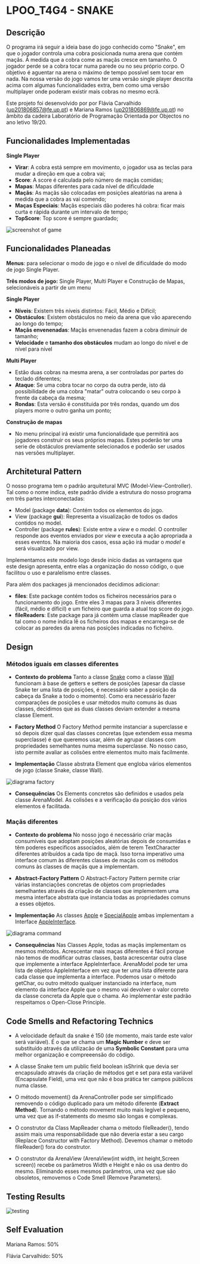 # LPOO_T4G4 - SNAKE #

## Descrição ##
O programa irá seguir a ideia base do jogo conhecido como "Snake", em que o jogador controla uma cobra posicionada numa arena que contém maçãs. Á medida que a cobra come as maçãs cresce em tamanho. O jogador perde se a cobra tocar numa parede ou no seu próprio corpo. O objetivo é aguentar na arena o máximo de tempo possível sem tocar em nada.
Na nossa versão do jogo vamos ter uma versão single player descrita acima com algumas funcionalidades extra, bem como uma versão multiplayer onde poderam existir mais cobras no mesmo ecrã.

Este projeto foi desenvolvido por por Flávia Carvalhido (up201806857@fe.up.pt) e Mariana Ramos (up201806869@fe.up.pt) no âmbito da cadeira Laboratório de Programação Orientada por Objectos no ano letivo 19/20.

## Funcionalidades Implementadas ##
**Single Player**
- **Virar**: A cobra está sempre em movimento, o jogador usa as teclas para mudar a direção em que a cobra vai;
- **Score**: A score é calculada pelo número de maçãs comidas;
- **Mapas**: Mapas diferentes para cada nível de dificuldade
- **Maçãs**: As maçãs são colocadas em posições aleatórias na arena à medida que a cobra as vai comendo;
- **Maças Especiais**: Maçãs especiais dão poderes há cobra: ficar mais curta e rápida durante um intervalo de tempo;
- **TopScore**: Top score é sempre guardado;


![screenshot of game](/docs/images/screenshot.png)


## Funcionalidades Planeadas ##

**Menus**: para selecionar o modo de jogo e o nível de dificuldade do modo de jogo Single Player.

**Três modos de jogo:** Single Player, Multi Player e Construção de Mapas, selecionáveis a partir de um menu

**Single Player**
- **Níveis**: Existem três níveis distintos: Fácil, Médio e Difícil;
- **Obstáculos**: Existem obstáculos no meio da arena que vão aparecendo ao longo do tempo;
- **Maçãs envenenadas**: Maçãs envenenadas fazem a cobra diminuir de tamanho;
- **Velocidade** e **tamanho dos obstáculos** mudam ao longo do nível e de nível para nível

**Multi Player**
- Estão duas cobras na mesma arena, a ser controladas por partes do teclado diferentes;
- **Ataque**: Se uma cobra tocar no corpo da outra perde, isto dá possibilidade de uma cobra "matar" outra colocando o seu corpo à frente da cabeça da mesma;
- **Rondas**: Esta versão é constituida por três rondas, quando um dos players morre o outro ganha um ponto;

**Construção de mapas**
- No menu principal irá existir uma funcionalidade que permitirá aos jogadores construir os seus próprios mapas. Estes poderão ter uma serie de obstáculos previamente selecionados e poderão ser usados nas versões multiplayer.

## Architetural Pattern ##
O nosso programa tem o padrão arquitetural MVC (Model-View-Controller). 
Tal como o nome indica, este padrão divide a estrutura do nosso programa em três partes interconectadas:
- Model (package **data**): Contém todos os elementos do jogo.
- View (package **gui**): Representa a visualização de todos os dados contidos no model.
- Controller (package **rules**): Existe entre a *view* e o *model*. O controller responde aos eventos enviados 
por *view* e executa a ação apropriada a esses eventos. Na maioria dos casos, essa ação irá mudar o *model* e será
visualizado por view.


Implementamos este modelo logo desde início dadas as vantagens que este design apresenta, entre elas a organização do nosso código, o que facilitou o uso e paralelismo entre classes.

Para além dos packages já mencionados decidimos adicionar:
- **files**: Este package contém todos os ficheiros necessários para o funcionamento do jogo. Entre eles 3 mapas para 3 níveis diferentes (fácil, médio e díficil) e um ficheiro que guarda a atual top score do jogo.
- **fileReaders**: Este package para já contém uma classe mapReader que tal como o nome indica lê os ficheiros dos mapas e encarrega-se de colocar as paredes da arena nas posições indicadas no ficheiro.

## Design ##

 ### Métodos iguais em classes diferentes ###
 - **Contexto do problema**
 Tanto a classe [Snake](https://github.com/FEUP-LPOO/lpoo-2020-g44/blob/7194fca72d4975f532b82e50f981bdc8e7ece2c9/src/main/java/data/Snake.java#L6) como a classe [Wall](https://github.com/FEUP-LPOO/lpoo-2020-g44/blob/3f8697ca49d4d44437c2285ba599dc59d9dae1f7/src/main/java/data/Wall.java#L3) funcionam à base de getters e setters de posições (apesar da classe Snake ter uma lista de posições, é necessário saber a posição da cabeça da Snake a todo o momento). Como era necessário fazer comparações de posições e usar métodos muito comuns às duas classes, decidimos que as duas classes deviam extender a mesma classe Element.
 
 - **Factory Method**
 O Factory Method permite instanciar a superclasse e só depois dizer qual das classes concretas (que extendem essa mesma superclasse) é que queremos usar, além de agrupar classes com propriedades semelhantes numa mesma superclasse. No nosso caso, isto permite avaliar as colisões entre elementos muito mais facilmente.
 
 - **Implementação**
 Classe abstrata Element que engloba vários elementos de jogo (classe Snake, classe Wall).
 
 ![diagrama factory](/docs/images/factoryMethod.png)
 
 - **Consequências**
 Os Elements concretos são definidos e usados pela classe ArenaModel. As colisões e a verificação da posição dos vários elementos é facilitada.
 
 
 ### Maçãs diferentes ###
 - **Contexto do problema**
 No nosso jogo é necessário criar maçãs consumíveis que adoptam posições aleatórias depois de consumidas e têm poderes especificos associados, além de terem TextCharacter diferentes atribuídos a cada tipo de maçã. Isso torna imperativo uma interface comum às diferentes classes de maçãs com os métodos comuns às classes de maçãs que a implementam.
 
 - **Abstract-Factory Pattern**
 O Abstract-Factory Pattern permite criar várias instanciações concretas de objetos com propriedades semelhantes através da criação de classes que implementem uma mesma interface abstrata que instancia todas as propriedades comuns a esses objetos.
 
 - **Implementação**
 As classes [Apple](https://github.com/FEUP-LPOO/lpoo-2020-g44/blob/3f8697ca49d4d44437c2285ba599dc59d9dae1f7/src/main/java/data/Apple.java#L3) e [SpecialApple](https://github.com/FEUP-LPOO/lpoo-2020-g44/blob/3f8697ca49d4d44437c2285ba599dc59d9dae1f7/src/main/java/data/SpecialApple.java#L3) ambas implementam a Interface [AppleInterface](https://github.com/FEUP-LPOO/lpoo-2020-g44/blob/3f8697ca49d4d44437c2285ba599dc59d9dae1f7/src/main/java/data/AppleInterface.java#L3). 
  
  ![diagrama command](/docs/images/abstractPattern.png)
  
 - **Consequências**
  Nas Classes Apple, todas as maçãs implementam os mesmos métodos. Acrescentar mais maças diferentes é fácil porque não temos de modificar outras classes, basta acrescentar outra clase que implemente a interface AppleInterface. ArenaModel pode ter uma lista de objetos AppleInterface em vez que ter uma lista diferente para cada classe que implementa a interface. Podemos usar o método getChar, ou outro método qualquer instanciado na interface, num elemento da interface Apple que o mesmo vai devolver o valor correto da classe concreta da Apple que o chama.
 Ao implementar este padrão respeitamos o Open-Close Principle.
 
 
 
## Code Smells and Refactoring Technics
 - A velocidade default da snake é 150 (de momento, mais tarde este valor será variável). É o que se chama um **Magic Number** e deve ser substituído através da utilizacão de uma **Symbolic Constant** para uma melhor organização e compreeensão do código.

 - A classe Snake tem um public field boolean isShrink que devia ser encapsulado através da criação de métodos get e set para esta variável (Encapsulate Field), uma vez que não é boa prática ter campos públicos numa classe.

 - O método movement() da ArenaController pode ser simplificado removendo o código duplicado para um método diferente (**Extract Method**). Tornando o método movement muito mais legível e pequeno, uma vez que as if-statements do mesmo são longas e complexas.

 - O construtor da Class MapReader chama o método fileReader(), tendo assim mais uma responsabilidade que não deveria estar a seu cargo (Replace Constructor with Factory Method). Devemos chamar o método fileReader() fora do construtor.

 - O construtor da ArenaView (ArenaView(int width, int height,Screen screen)) recebe os parâmetros Width e Height e não os usa dentro do mesmo. Eliminando esses mesmos parâmetros, uma vez que são obsoletos, removemos o Code Smell (Remove Parameters).


## Testing Results
![testing](/docs/images/testing.PNG)

## Self Evaluation
Mariana Ramos: 50%

Flávia Carvalhido: 50%

